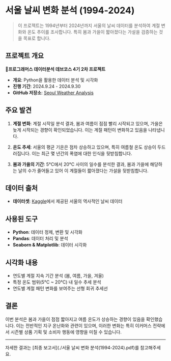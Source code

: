 # 서울 날씨 변화 분석 (1994-2024)
> 이 프로젝트는 1994년부터 2024년까지 서울의 날씨 데이터를 분석하여 계절 변화와 온도 추이를 조사합니다. 특히 봄과 가을이 짧아졌다는 가설을 검증하는 것을 목표로 합니다. 



## 프로젝트 개요

🚀**프로그래머스 데이터분석 데브코스 4기 2차 프로젝트** 

- **개요**: Python을 활용한 데이터 분석 및 시각화
- **진행 기간**: 2024.9.24 - 2024.9.30
- **GitHub 저장소**: [Seoul Weather Analysis](https://github.com/dev-jhjoo/SeoulWeatherAnalysis)

## 주요 발견

1. **계절 변화**: 계절 시작일 분석 결과, 봄과 여름이 점점 빨리 시작되고 있으며, 가을은 늦게 시작되는 경향이 확인되었습니다. 이는 계절 패턴이 변화하고 있음을 나타냅니다.
   
2. **온도 추세**: 서울의 평균 기온은 점차 상승하고 있으며, 특히 여름철 온도 상승이 두드러집니다. 이는 최근 몇 년간의 폭염에 대한 인식을 뒷받침합니다.

3. **봄과 가을의 기간**: 5°C에서 20°C 사이의 일수를 분석한 결과, 봄과 가을에 해당하는 날의 수가 줄어들고 있어 이 계절들이 짧아졌다는 가설을 뒷받침합니다.

## 데이터 출처

- **데이터셋**: [Kaggle](https://www.kaggle.com/datasets/alfredkondoro/seoul-historical-weather-data-2024/data)에서 제공된 서울의 역사적인 날씨 데이터

## 사용된 도구

- **Python**: 데이터 정제, 변환 및 시각화
- **Pandas**: 데이터 처리 및 분석
- **Seaborn & Matplotlib**: 데이터 시각화

## 시각화 내용

- 연도별 계절 지속 기간 분석 (봄, 여름, 가을, 겨울)
- 특정 온도 범위(5°C ~ 20°C) 내 일수 추세 분석
- 연도별 계절 패턴 변화를 보여주는 선형 회귀 추세선

## 결론

이번 분석은 봄과 가을이 점점 짧아지고 여름 온도가 상승하는 경향이 있음을 확인했습니다. 이는 전반적인 지구 온난화와 관련이 있으며, 이러한 변화는 특히 이커머스 전략에서 시즌별 상품 기획 및 소비자 행동에 영향을 미칠 수 있습니다.

---

자세한 결과는 [최종 보고서](./서울 날씨 변화 분석(1994-2024).pdf)를 참고해주세요.
